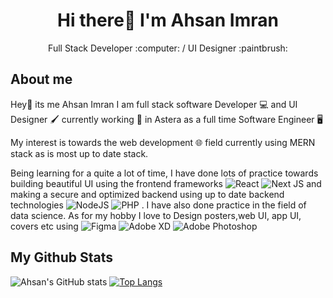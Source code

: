 <h1 align='center'> Hi there👋 I'm Ahsan Imran </h1>
<p align='center'>Full Stack Developer :computer: / UI Designer :paintbrush: </p>

## About me
Hey👋 its me Ahsan Imran I am full stack software Developer :computer: and UI Designer :paintbrush: currently working :man: in Astera as a full time Software Engineer :desktop_computer:

My interest is towards the web development :globe_with_meridians: field currently using MERN stack as is most up to date stack.
 
Being learning for a quite a lot of time, I have done lots of practice towards building beautiful UI using the frontend frameworks ![React](https://img.shields.io/badge/react-%2320232a.svg?style=for-the-badge&logo=react&logoColor=%2361DAFB) 	![Next JS](https://img.shields.io/badge/Next-black?style=for-the-badge&logo=next.js&logoColor=white) and making a secure and optimized backend using up to date backend technologies ![NodeJS](https://img.shields.io/badge/node.js-6DA55F?style=for-the-badge&logo=node.js&logoColor=white) ![PHP](https://img.shields.io/badge/php-%23777BB4.svg?style=for-the-badge&logo=php&logoColor=white) . I have also done practice in the field of data science. As for my hobby I love to Design posters,web UI, app UI, covers etc using ![Figma](https://img.shields.io/badge/figma-%23F24E1E.svg?style=for-the-badge&logo=figma&logoColor=white) ![Adobe XD](https://img.shields.io/badge/Adobe%20XD-470137?style=for-the-badge&logo=Adobe%20XD&logoColor=#FF61F6)
![Adobe Photoshop](https://img.shields.io/badge/adobe%20photoshop-%2331A8FF.svg?style=for-the-badge&logo=adobe%20photoshop&logoColor=white)

## My Github Stats
![Ahsan's GitHub stats](https://github-readme-stats.vercel.app/api?username=ahsan7162&show_icons=true&theme=radical)
[![Top Langs](https://github-readme-stats.vercel.app/api/top-langs/?username=ahsan7162&show_icons=true&theme=radical&layout=compact&langs_count=10)](https://github.com/ahsan7162)

<!--
**ahsan7162/ahsan7162** is a ✨ _special_ ✨ repository because its `README.md` (this file) appears on your GitHub profile.

Here are some ideas to get you started:

- 🔭 I’m currently working on ...
- 🌱 I’m currently learning ...
- 👯 I’m looking to collaborate on ...
- 🤔 I’m looking for help with ...
- 💬 Ask me about ...
- 📫 How to reach me: ...
- 😄 Pronouns: ...
- ⚡ Fun fact: ...
-->
